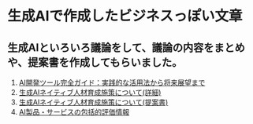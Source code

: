 # 生成AIで作成したビジネスっぽい文章
## 生成AIといろいろ議論をして、議論の内容をまとめや、提案書を作成してもらいました。

1. [AI開発ツール完全ガイド：実践的な活用法から将来展望まで](https://github.com/t2k2pp/AIXA/blob/main/documents/comprehensive-ai-dev-guide.md)
2. [生成AIネイティブ人材育成施策について(詳細)](https://github.com/t2k2pp/AIXA/blob/main/documents/ai-native-talent.md)
3. [生成AIネイティブ人材育成施策について(提案書)](https://github.com/t2k2pp/AIXA/blob/main/documents/executive-proposal.md)
4. [AI製品・サービスの包括的評価情報](https://github.com/t2k2pp/AIXA/blob/main/documents/ai-products-complete-evaluation.md)
